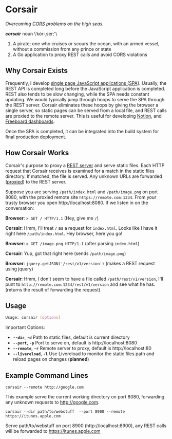 Corsair
=======

*Overcoming [CORS](http://en.wikipedia.org/wiki/Cross-origin_resource_sharing) problems on the high seas.*


***corsair*** noun \ˈkȯr-ˌser;'\
  1.  A pirate; one who cruises or scours the ocean, with an armed vessel, without a commission from any prince or state
  2. A Go application to proxy REST calls and avoid CORS violations



## Why Corsair Exists

Frequently, I develop [single page JavaScript applications (SPA)](http://en.wikipedia.org/wiki/Single-page_application).  Usually, the REST API is completed long before the JavaScript application is completed.  REST also tends to be slow changing, while the SPA needs constant updating.  We would typically jump through hoops to serve the SPA through the REST server.  Corsair eliminates these hoops by giving the browser a single server, so static pages can be served from a local file, and REST calls are proxied to the remote server.  This is useful for developing [Notion](https://github.com/dblezek/Notion), and [Freeboard dashboards](https://github.com/Freeboard/freeboard).

Once the SPA is completed, it can be integrated into the build system for final production deployment.


## How Corsair Works
Corsair's purpose to proxy a [REST server](http://en.wikipedia.org/wiki/Representational_state_transfer) and serve static files.  Each HTTP request that Corsair receives is examined for a match in the static files directory.  If matched, the file is served.  Any unknown URLs are forwarded ([proxied](http://en.wikipedia.org/wiki/Proxy_server)) to the REST server.

Suppose you are serving `/path/index.html` and `/path/image.png` on port 8080, with the proxied remote site `https://remote.com:1234`.  From your trusty browser you open http://localhost:8080.  If we listen in on the conversation:

**Browser**: `> GET / HTTP/1.1`  (Hey, give me `/`)

**Corsair**: Hmm, I'll treat `/` as a request for `index.html`.  Looks like I have it right here `/path/index.html`.  Hey browser, here you go!

**Browser**: `> GET /image.png HTTP/1.1` (after parsing `index.html`)

**Corsair**: Yup, got that right here (sends `/path/image.png`)

**Browser**: `jquery.getJSON('/rest/v1/version')` (makes a REST request using jquery)

**Corsair**: Hmm, I don't seem to have a file called `/path/rest/v1/version`, I'll punt to `http://remote.com:1234/rest/v1/version` and see what he has.  (returns the result of forwarding the request)


## Usage

```bash
Usage: corsair [options]
```

Important Options:

* **`--dir`**, **`-d`** Path to static files, default is current directory
* **`--port`**, **`-p`** Port to serve on, default is http://localhost:8080
* **`--remote`**, **`-r`** Remote server to proxy, default is http://localhost:80
* **`--livereload`**, **`-l`** Use Livereload to monitor the static files path and reload pages on changes (**planned**)

## Example Command Lines

`corsair --remote http://google.com`

This example serve the current working directory on port 8080, forwarding any unknown requests to http://google.com.

`corsair --dir path/to/webstuff  --port 8900 --remote https://itunes.apple.com`

Serve path/to/webstuff on port 8900 (http://localhost:8900), any REST calls will be forwarded to https://itunes.apple.com
